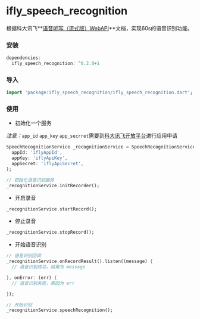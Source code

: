 # ifly_speech_recognition

根据科大讯飞**[语音听写（流式版）WebAPI](https://www.xfyun.cn/doc/asr/voicedictation/API.html)**文档，实现60s的语音识别功能。

### 安装

```dart
dependencies:
  ifly_speech_recognition: ^0.2.0+1
```

### 导入

```dart
import 'package:ifly_speech_recognition/ifly_speech_recognition.dart';
```

### 使用

- 初始化一个服务

*注意：*`app_id` `app_key` `app_secrret`需要到[科大讯飞开放平台](https://www.xfyun.cn/services/voicedictation)进行应用申请

```dart
SpeechRecognitionService _recognitionService = SpeechRecognitionService(
  appId: 'iflyAppId',
  appKey: 'iflyApiKey',
  appSecret: 'iflyApiSecret',
);

// 初始化语音识别服务
_recognitionService.initRecorder();
```

- 开启录音

```dart
_recognitionService.startRecord();
```

- 停止录音

```dart
_recognitionService.stopRecord();
```

- 开始语音识别

```dart
// 语音识别回调
_recognitionService.onRecordResult().listen((message) {
  // 语音识别成功，结果为 message

}, onError: (err) {
  // 语音识别失败，原因为 err

});

// 开始识别
_recognitionService.speechRecognition();
```